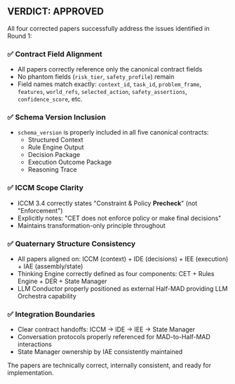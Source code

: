 ## VERDICT: APPROVED

All four corrected papers successfully address the issues identified in Round 1:

### ✅ Contract Field Alignment
- All papers correctly reference only the canonical contract fields
- No phantom fields (`risk_tier`, `safety_profile`) remain
- Field names match exactly: `context_id`, `task_id`, `problem_frame`, `features`, `world_refs`, `selected_action`, `safety_assertions`, `confidence_score`, etc.

### ✅ Schema Version Inclusion
- `schema_version` is properly included in all five canonical contracts:
  - Structured Context
  - Rule Engine Output
  - Decision Package
  - Execution Outcome Package
  - Reasoning Trace

### ✅ ICCM Scope Clarity
- ICCM 3.4 correctly states "Constraint & Policy **Precheck**" (not "Enforcement")
- Explicitly notes: "CET does not enforce policy or make final decisions"
- Maintains transformation-only principle throughout

### ✅ Quaternary Structure Consistency
- All papers aligned on: ICCM (context) + IDE (decisions) + IEE (execution) + IAE (assembly/state)
- Thinking Engine correctly defined as four components: CET + Rules Engine + DER + State Manager
- LLM Conductor properly positioned as external Half-MAD providing LLM Orchestra capability

### ✅ Integration Boundaries
- Clear contract handoffs: ICCM → IDE → IEE → State Manager
- Conversation protocols properly referenced for MAD-to-Half-MAD interactions
- State Manager ownership by IAE consistently maintained

The papers are technically correct, internally consistent, and ready for implementation.